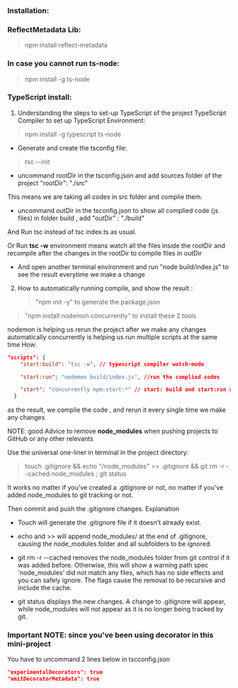### Installation:

### ReflectMetadata Lib:

> npm install reflect-metadata

### In case you cannot run ts-node:

> npm install -g ts-node

### TypeScript install:

1. Understanding the steps to set-up TypeScript of the project
   TypeScript Compiler to set up TypeScript Environment:

> npm install -g typescript ts-node

- Generate and create the tsconfig file:

> tsc --init

- uncommand rootDir in the tsconfig.json and add sources folder of the project "rootDir": "./src"

This means we are taking all codes in src folder and complie them.

- uncommand outDir in the tsconfig.json to show all complied code (js files) in folder build , add "outDir" : "./build"

And Run tsc instead of tsc index.ts as usual.

Or Run **tsc -w** environment means watch all the files inside the rootDir and recompile after the changes in the rootDir to compile files in outDir

- And open another terminal environment and run "node build/index.js" to see the result everytime we make a change

2. How to automatically running compile, and show the result :
   > "npm init -y" to generate the package.json

> "npm install nodemon concurrently" to install these 2 tools

nodemon is helping us rerun the project after we make any changes automatically
concurrently is helping us run multiple scripts at the same time
How:

```json
"scripts": {
    "start:build": "tsc -w", // typescript compiler watch-mode

    "start:run": "nodemon build/index.js", //run the complied codes

    "start": "concurrently npm:start:*" // start: build and start:run at the same time, use 1 command line npm start for one go
  }
```

as the result, we complie the code , and rerun it every single time we make any changes

NOTE: good Advice to remove **node_modules** when pushing projects to GitHub or any other relevants

Use the universal one-liner in terminal in the project directory:

> touch .gitignore && echo "/node_modules" >> .gitignore && git rm -r --cached node_modules ; git status

It works no matter if you've created a .gitignore or not, no matter if you've added node_modules to git tracking or not.

Then commit and push the .gitignore changes.
Explanation

- Touch will generate the .gitignore file if it doesn't already exist.

- echo and >> will append node_modules/ at the end of .gitignore, causing the node_modules folder and all subfolders to be ignored.

- git rm -r --cached removes the node_modules folder from git control if it was added before. Otherwise, this will show a warning path spec 'node_modules' did not match any files, which has no side effects and you can safely ignore. The flags cause the removal to be recursive and include the cache.

- git status displays the new changes. A change to .gitignore will appear, while node_modules will not appear as it is no longer being tracked by git.

### Important NOTE: since you've been using decorator in this mini-project

You have to uncommand 2 lines below in tscconfig.json

```json
"experimentalDecorators": true
"emitDecoratorMetadata": true
```

